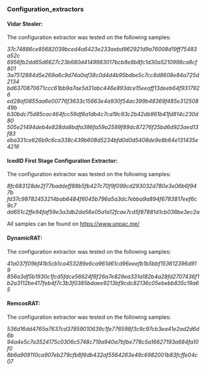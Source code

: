 ### Configuration_extractors

#### Vidar Stealer:

The configuration extractor was tested on the following samples:

*37c74886ce85682039bced4a6423e233aebd962921d9a76008d19ff75483a52c
6956fb2dd65d6627c23b680d4149983017bcb8e8b8fc1d30a5210998ca8cf801
3a7512884d5e269a6c9d74a0af38c0d4d4b95bdbe5c7cc8d8608e84a725d2134
bd6370870671ccc61bb9a7ae5d31abc446e893dce15eeaff13deeb64f9317926
ed28af0855aa6e00776f3633c15663e4a930f54ac399b48369f485e31250849b
b30bdc75d85cac464fcc59df6a1db4c7ca19c93c2b42db961b41fd814c230d80
505e21494deb4e828da8bdfa386fa59a2599f89dc87276f25bd6d923aed13f83
eba331ce626b9c6ca338c439b608d5234bfd0d0d5408de9e8b64e131435e4216*

#### IcedID First Stage Configuration Extractor:

The configuration extractor was tested on the following samples:

*8fc683128de2f77baddeff88b5fb427c70f9f099cd293032d780e3e06b6f947b
fd37c98782453214bab6484f6045b796a5a3dc7ebba9a894f6783817eef6c9c7
dd651c2ffe94faf59e3a3db2da56e05a1a12fcae7cd5f87881d1cb036be3ec2a*

All samples can be found on https://www.unpac.me/ 

#### DynamicRAT:

The configuration extractor was tested on the following samples:

*41a037f09bf41b5cb1ca453289e6ca961d61cd96eeefb1b5bbf153612396d919
856a3df5b1930c1fcd5fdce56624f6f26a7e829ea331a182b4a28fd2707436f1
b2a3112be417feb4f7c3b3f0385bdaee9213bf9cdc82136c05ebebb835c19a65*


#### RemcosRAT:

The configuration extractor was tested on the following samples:

*536d16dd4765a7637cd37859010639c1fe776598f3c9c97cb3ea41e2ad2d6d6b
94a4e5c7a3524175c0306c5748c719a940a7bfbe778c5a16627193a684fa10f0
8b6a909110ca907eb279cfb8f6db432af5564263e49c6982001b83fcffe04c07*

